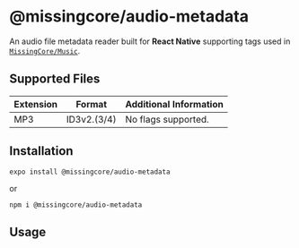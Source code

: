 # @missingcore/audio-metadata

An audio file metadata reader built for **React Native** supporting tags used in [`MissingCore/Music`](https://github.com/MissingCore/Music).

## Supported Files

| Extension | Format      | Additional Information |
| --------- | ----------- | ---------------------- |
| MP3       | ID3v2.(3/4) | No flags supported.    |

## Installation

```
expo install @missingcore/audio-metadata
```

or

```
npm i @missingcore/audio-metadata
```

## Usage
